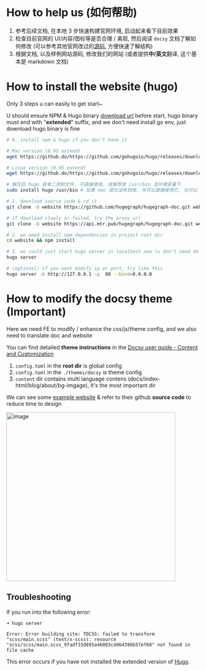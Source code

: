 # How to help us (如何帮助)
1. 参考后续文档, 在本地 3 步快速构建官网环境, 启动起来看下目前效果
2. 检查目前官网的 UI/内容/图标等是否合理 / 美观, 然后阅读 `docsy` 文档了解如何修改 (可以参考其他官网改过的[源码](https://www.docsy.dev/docs/examples), 方便快速了解结构)
3. 根据文档, 以及样例网站源码, 修改我们的网站 (或者提供**中/英文**翻译, 这个基本是 markdown 文档)

# How to install the website (hugo)

Only 3 steps u can easily to get start~

U should ensure NPM & Hugo binary [download url](https://github.com/gohugoio/hugo/releases) before start, hugo binary must end with "**extended**" suffix, and we don't need install go env, just download hugo binary is fine

```bash
# 0. install npm & hugo if you don't have it

# Mac version (0.95 extend)
wget https://github.do/https://github.com/gohugoio/hugo/releases/download/v0.95.0/hugo_extended_0.95.0_macOS-64bit.tar.gz

# Linux version (0.95 extend)
wget https://github.do/https://github.com/gohugoio/hugo/releases/download/v0.95.0/hugo_extended_0.95.0_Linux-64bit.tar.gz

# 解压后 hugo 是单二进制文件, 可直接使用, 或推荐放 /usr/bin 及环境变量下.
sudo install hugo /usr/bin # 如果 mac 提示没有权限, 你可以直接使用它, 也可以 mv hugo /usr/bin 代替

# 1. download source code & cd it
git clone -b website https://github.com/hugegraph/hugegraph-doc.git website

# if download slowly or failed, try the proxy url
git clone -b website https://api.mtr.pub/hugegraph/hugegraph-doc.git website # or https://github.do/https://github.com/hugegraph/hugegraph-doc.git

# 2. we need install npm dependencies in project root dir
cd website && npm install

# 3. we could just start hugo server in localhost now (u don't need do anything else)
hugo server

# (optional) if you want modify ip or port, try like this
hugo server -b http://127.0.0.1 -p  80 --bind=0.0.0.0

```

# How to modify the docsy theme (**Important**)

Here we need FE to modify / enhance the css/js/theme config, and we also need to translate doc and website

You can find detailed **theme instructions** in the [Docsy user guide - Content and Customization](https://www.docsy.dev/docs/adding-content/)

1. `config.toml` in the **root dir** is global config
2. `config.toml` in the `./themes/docsy` is theme config
3. `content` dir contains multi language contens (docs/index-html/blog/about/bg-imgage), it's the most important dir

We can see some [example website](https://www.docsy.dev/docs/examples/) & refer to their github **source code** to reduce time to design

<img width="440" alt="image" src="https://user-images.githubusercontent.com/17706099/164688677-c2da2fc6-a88e-4786-a648-07a481cc8f9d.png">


## Troubleshooting

If you run into the following error:

```
➜ hugo server

Error: Error building site: TOCSS: failed to transform "scss/main.scss" (text/x-scss): resource "scss/scss/main.scss_9fadf33d895a46083cdd64396b57ef68" not found in file cache
```

This error occurs if you have not installed the extended version of [Hugo](https://github.com/gohugoio/hugo/releases).

[Docsy]: https://github.com/google/docsy
[example.docsy.dev]: https://example.docsy.dev
